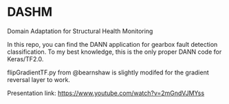 # DASHM
Domain Adaptation for Structural Health Monitoring

In this repo, you can find the DANN application for gearbox fault detection classification. To my best knowledge, this is the only proper DANN code for Keras/TF2.0.

flipGradientTF.py from @bearnshaw is slightly modifed for the gradient reversal layer to work.

Presentation link: https://www.youtube.com/watch?v=2mGndVJMYss
